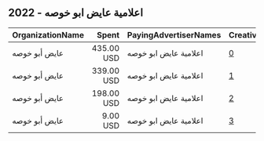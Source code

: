 ## 2022 - اعلامية عايض ابو خوصه 
|OrganizationName|Spent|PayingAdvertiserNames|CreativeUrls|Impressions|Genders|AgeBrackets|CountryCodes|BillingAddresses|CandidateBallotInformation|
|:---|---:|:---|:---|---:|:---|:---|:---|:---|:---|
|عايض أبو خوصه|435.00 USD|اعلامية عايض ابو خوصه|[0](https://www.snap.com/political-ads/asset/b8c35f5183cb94de1eef2397cd2d5ee39243551d6059ecdad44e854cf10c95f2?mediaType=mp4)|97,528|FEMALE|21+|kuwait|"18,ahmadi,13007,KW"||
|عايض أبو خوصه|339.00 USD|اعلامية عايض ابو خوصه|[1](https://www.snap.com/political-ads/asset/bb14db945e1974e7494dae657aaf5953b53111802a3e61839693be74c9c653f1?mediaType=mp4)|69,856|FEMALE|21+|kuwait|"18,ahmadi,13007,KW"||
|عايض أبو خوصه|198.00 USD|اعلامية عايض ابو خوصه|[2](https://www.snap.com/political-ads/asset/6d018787b7fca7b9f4b74ecdf1c0e4c6294dff84e8dad92a53f4fdd4192235bb?mediaType=png)|48,404|FEMALE|21+|kuwait|"18,ahmadi,13007,KW"||
|عايض أبو خوصه|9.00 USD|اعلامية عايض ابو خوصه|[3](https://www.snap.com/political-ads/asset/6d018787b7fca7b9f4b74ecdf1c0e4c6294dff84e8dad92a53f4fdd4192235bb?mediaType=png)|2,016|FEMALE|21+|kuwait|"18,ahmadi,13007,KW"||
